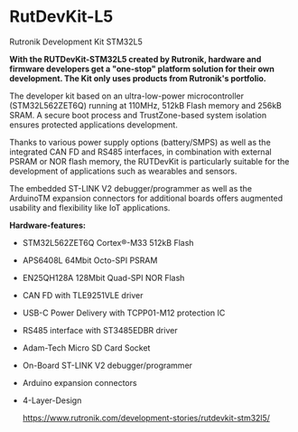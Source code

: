 # RutDevKit-L5
Rutronik Development Kit STM32L5

**With the RUTDevKit-STM32L5 created by Rutronik, hardware and firmware developers get a "one-stop" platform solution for their own  development. The Kit only uses products from Rutronik's portfolio.**

The developer kit based on an ultra-low-power microcontroller  (STM32L562ZET6Q) running at 110MHz, 512kB Flash memory and 256kB SRAM. A secure boot process and TrustZone-based system isolation ensures  protected applications development.

Thanks to various power  supply options (battery/SMPS) as well as the integrated CAN FD and RS485 interfaces, in combination with external PSRAM or NOR flash memory, the RUTDevKit is particularly suitable for the development of applications  such as wearables and sensors.

The embedded ST-LINK V2  debugger/programmer as well as the ArduinoTM expansion connectors for  additional boards offers augmented usability and flexibility like IoT  applications.

**Hardware-features:**

- STM32L562ZET6Q Cortex®-M33 512kB Flash

- APS6408L 64Mbit Octo-SPI PSRAM

- EN25QH128A 128Mbit Quad-SPI NOR Flash

- CAN FD with TLE9251VLE driver

- USB-C Power Delivery with TCPP01-M12 protection IC

- RS485 interface with ST3485EDBR driver

- Adam-Tech Micro SD Card Socket

- On-Board ST-LINK V2 debugger/programmer

- Arduino expansion connectors

- 4-Layer-Design

  https://www.rutronik.com/development-stories/rutdevkit-stm32l5/

  

